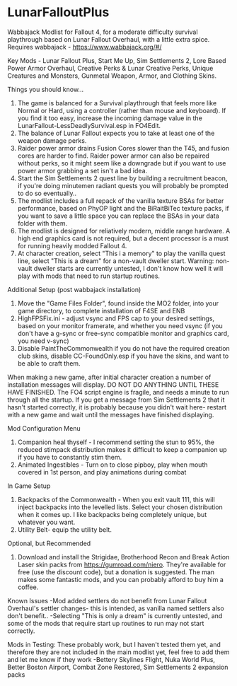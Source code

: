 # LunarFalloutPlus
Wabbajack Modlist for Fallout 4, for a moderate difficulty survival playthrough based on Lunar Fallout Overhaul, with a little extra spice.
Requires wabbajack - https://www.wabbajack.org/#/

Key Mods - Lunar Fallout Plus, Start Me Up, Sim Settlements 2, Lore Based Power Armor Overhaul, Creative Perks & Lunar Creative Perks, Unique Creatures and Monsters, Gunmetal Weapon,  Armor, and Clothing Skins.

Things you should know...
1) The game is balanced for a Survival playthrough that feels more like Normal or Hard, using a controller (rather than mouse and keyboard). If you find it too easy, increase the incoming damage value in the LunarFallout-LessDeadlySurvival.esp in FO4Edit.
2) The balance of Lunar Fallout expects you to take at least one of the weapon damage perks.
3) Raider power armor drains Fusion Cores slower than the T45, and fusion cores are harder to find. Raider power armor can also be repaired without perks, so it might seem like a downgrade but if you want to use power armor grabbing a set isn't a bad idea.
4) Start the Sim Settlements 2 quest line by building a recruitment beacon, if you're doing minutemen radiant quests you will probably be prompted to do so eventually..
5) The modlist includes a full repack of the vanilla texture BSAs for better performance, based on PhyOP light and the BiRaitBiTec texture packs, if you want to save a little space you can replace the BSAs in your data folder with them.
6) The modlist is designed for reliatively modern, middle range hardware. A high end graphics card is not required, but a decent processor is a must for running heavily modded Fallout 4.
7) At character creation, select "This i a memory" to play the vanilla quest line, select "This is a dream" for a non-vault dweller start. Warning: non-vault dweller starts are currently untested, I don't know how well it will play with mods that need to run startup routines.

Additional Setup (post wabbajack installation)
1) Move the "Game Files Folder", found inside the MO2 folder, into your game directory, to complete installation of F4SE and ENB
2) HighFPSFix.ini - adjust vsync and FPS cap to your desired settings, based on your monitor framerate, and whether you need vsync (if you don't have a g-sync or free-sync compatible monitor and graphics card, you need v-sync)
3) Disable PaintTheCommonwealth if you do not have the required creation club skins, disable CC-FoundOnly.esp if you have the skins, and want to be able to craft them.

When making a new game, after initial character creation a number of installation messages will display. DO NOT DO ANYTHING UNTIL THESE HAVE FINISHED. The FO4 script engine is fragile, and needs a minute to run through all the startup. If you get a message from Sim Settlements 2 that it hasn't started correctly, it is probably because you didn't wait here- restart with a new game and wait until the messages have finished displaying.

Mod Configuration Menu
1) Companion heal thyself - I recommend setting the stun to 95%, the reduced stimpack distribution makes it difficult to keep a companion up if you have to constantly stim them.
2) Animated Ingestibles - Turn on to close pipboy, play when mouth covered in 1st person, and play animations during combat

In Game Setup
1) Backpacks of the Commonwealth - When you exit vault 111, this will inject backpacks into the levelled lists. Select your chosen distribution when it comes up. I like backpacks being completely unique, but whatever you want.
4) Utility Belt- equip the utility belt.

Optional, but Recommended
1) Download and install the Strigidae, Brotherhood Recon and Break Action Laser skin packs from https://gumroad.com/niero. They're available for free (use the discount code), but a donation is suggested. The man makes some fantastic mods, and you can probably afford to buy him a coffee.

Known Issues
-Mod added settlers do not benefit from Lunar Fallout Overhaul's settler changes- this is intended, as vanilla named settlers also don't benefit..
-Selecting "This is only a dream" is currently untested, and some of the mods that require start up routines to run may not start correctly.

Mods in Testing: These probably work, but I haven't tested them yet, and therefore they are not included in the main modlist yet, feel free to add them and let me know if they work
-Bettery Skylines Flight, Nuka World Plus, Better Boston Airport, Combat Zone Restored, Sim Settlements 2 expansion packs

